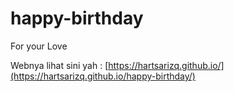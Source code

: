# happy-birthday

For your Love

Webnya lihat sini yah : [https://hartsarizq.github.io/](https://hartsarizq.github.io/happy-birthday/)
